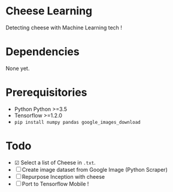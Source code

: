 # Cheese Learning
Detecting cheese with Machine Learning tech !

# Dependencies
None yet.

# Prerequisitories
- Python Python >=3.5 
- Tensorflow >=1.2.0
- `pip install numpy pandas google_images_download` 

# Todo
- ☑ Select a list of Cheese in `.txt`.
- ☐ Create image dataset from Google Image (Python Scraper)
- ☐ Repurpose Inception with cheese 
- ☐ Port to Tensorflow Mobile !
